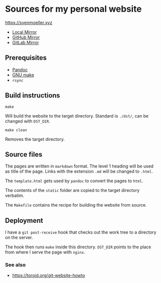 # Sources for my personal website
<https://svenmoeller.xyz>

* [Local Mirror](https://svenmoeller.xyz/git/website/files.html)
* [GitHub Mirror](https://github.com/svemoe/website)
* [GitLab Mirror](https://gitlab.com/svemoe/website)

## Prerequisites

- [Pandoc](https://pandoc.org/)
- [GNU make](https://www.gnu.org/software/make/)
- `rsync`

## Build instructions

    make

Will build the website to the target directory.
Standard is `./dst/`, can be changed with `DST_DIR`.

    make clean

Removes the target directory.

## Source files

The pages are written in `markdown` format.
The level 1 heading will be used as title of the page.
Links with the extension `.md` will be changed to `.html`.

The `template.html` gets used by `pandoc` to convert the pages to `html`.

The contents of the `static` folder are copied to the target directory verbatim.

The `Makefile` contains the recipe for building the website from source.

## Deployment

I have a `git post-receive` hook that checks out the work tree to a directory on the server.

The hook then runs `make` inside this directory.
`DST_DIR` points to the place from where I serve the page with `nginx`.

### See also 

- <https://toroid.org/git-website-howto>
